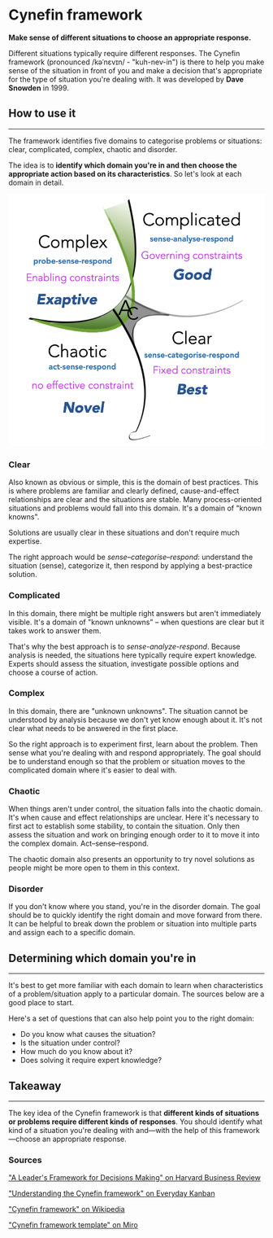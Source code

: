 # Cynefin framework

**Make sense of different situations to choose an appropriate response.**

Different situations typically require different responses. The Cynefin framework (pronounced /kəˈnɛvɪn/ - "kuh-nev-in") is there to help you make sense of the situation in front of you and make a decision that's appropriate for the type of situation you're dealing with. It was developed by **Dave Snowden** in 1999. 

## How to use it
-------------

The framework identifies five domains to categorise problems or situations: clear, complicated, complex, chaotic and disorder.

The idea is to **identify which domain you're in and then choose the appropriate action based on its characteristics**. So let's look at each domain in detail.

![Cynefin framework consisting of Complex, Complicated, Chaotic and Clear quadrants](./images/cynefin_framework_1.png)

### Clear

Also known as obvious or simple, this is the domain of best practices. This is where problems are familiar and clearly defined, cause-and-effect relationships are clear and the situations are stable. Many process-oriented situations and problems would fall into this domain. It's a domain of "known knowns".

Solutions are usually clear in these situations and don't require much expertise.  

The right approach would be _sense–categorise–respond_: understand the situation (sense), categorize it, then respond by applying a best-practice solution.

### Complicated

In this domain, there might be multiple right answers but aren't immediately visible. It's a domain of "known unknowns" – when questions are clear but it takes work to answer them.

That's why the best approach is to _sense-analyze-respond_. Because analysis is needed, the situations here typically require expert knowledge. Experts should assess the situation, investigate possible options and choose a course of action.

### Complex

In this domain, there are "unknown unknowns". The situation cannot be understood by analysis because we don't yet know enough about it. It's not clear what needs to be answered in the first place.

So the right approach is to experiment first, learn about the problem. Then sense what you're dealing with and respond appropriately. The goal should be to understand enough so that the problem or situation moves to the complicated domain where it's easier to deal with.

### Chaotic

When things aren't under control, the situation falls into the chaotic domain. It's when cause and effect relationships are unclear. Here it's necessary to first act to establish some stability, to contain the situation. Only then assess the situation and work on bringing enough order to it to move it into the complex domain. Act–sense–respond.

The chaotic domain also presents an opportunity to try novel solutions as people might be more open to them in this context.

### Disorder

If you don't know where you stand, you're in the disorder domain. The goal should be to quickly identify the right domain and move forward from there. It can be helpful to break down the problem or situation into multiple parts and assign each to a specific domain.

## Determining which domain you're in
----------------------------------

It's best to get more familiar with each domain to learn when characteristics of a problem/situation apply to a particular domain. The sources below are a good place to start.

Here's a set of questions that can also help point you to the right domain:

* Do you know what causes the situation?
* Is the situation under control?
* How much do you know about it?
* Does solving it require expert knowledge?

## Takeaway
--------

The key idea of the Cynefin framework is that **different kinds of situations or problems require different kinds of responses**. You should identify what kind of a situation you're dealing with and—with the help of this framework—choose an appropriate response.

### Sources

["A Leader's Framework for Decisions Making" on Harvard Business Review](https://hbr.org/2007/11/a-leaders-framework-for-decision-making)

["Understanding the Cynefin framework" on Everyday Kanban](https://www.everydaykanban.com/2013/09/29/understanding-the-cynefin-framework/)

["Cynefin framework" on Wikipedia](https://en.wikipedia.org/wiki/Cynefin_framework)

["Cynefin framework template" on Miro](https://miro.com/templates/cynefin-framework/)